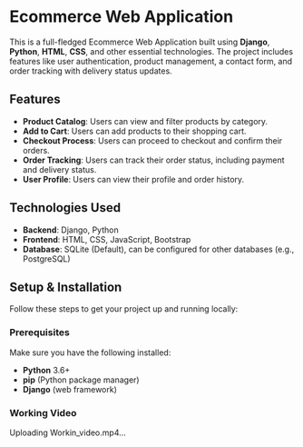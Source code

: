 # Ecommerce Web Application

This is a full-fledged Ecommerce Web Application built using **Django**, **Python**, **HTML**, **CSS**, and other essential technologies. The project includes features like user authentication, product management, a contact form, and order tracking with delivery status updates.

## Features

- **Product Catalog**: Users can view and filter products by category.
- **Add to Cart**: Users can add products to their shopping cart.
- **Checkout Process**: Users can proceed to checkout and confirm their orders.
- **Order Tracking**: Users can track their order status, including payment and delivery status.
- **User Profile**: Users can view their profile and order history.

## Technologies Used

- **Backend**: Django, Python
- **Frontend**: HTML, CSS, JavaScript, Bootstrap
- **Database**: SQLite (Default), can be configured for other databases (e.g., PostgreSQL)

## Setup & Installation

Follow these steps to get your project up and running locally:

### Prerequisites

Make sure you have the following installed:

- **Python** 3.6+ 
- **pip** (Python package manager)
- **Django** (web framework)

### Working Video

Uploading Workin_video.mp4…

